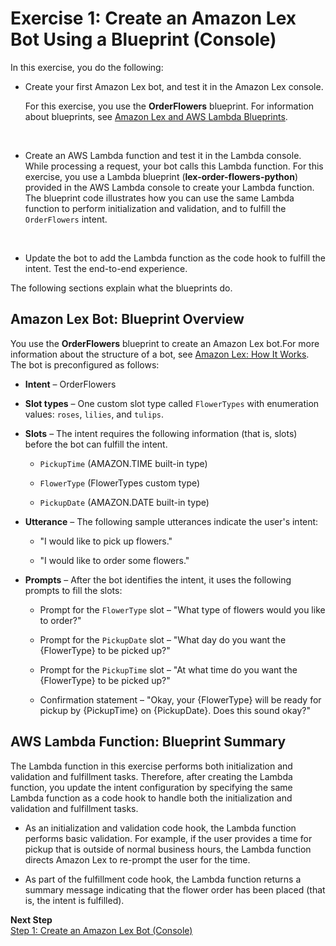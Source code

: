 # Exercise 1: Create an Amazon Lex Bot Using a Blueprint \(Console\)<a name="gs-bp"></a>

In this exercise, you do the following:

+ Create your first Amazon Lex bot, and test it in the Amazon Lex console\. 

  For this exercise, you use the **OrderFlowers** blueprint\. For information about blueprints, see [Amazon Lex and AWS Lambda Blueprints](lex-lambda-blueprints.md)\. 

   

+ Create an AWS Lambda function and test it in the Lambda console\. While processing a request, your bot calls this Lambda function\. For this exercise, you use a Lambda blueprint \(**lex\-order\-flowers\-python**\) provided in the AWS Lambda console to create your Lambda function\. The blueprint code illustrates how you can use the same Lambda function to perform initialization and validation, and to fulfill the `OrderFlowers` intent\. 

   

+ Update the bot to add the Lambda function as the code hook to fulfill the intent\. Test the end\-to\-end experience\.

The following sections explain what the blueprints do\. 

## Amazon Lex Bot: Blueprint Overview<a name="gs-bp-summary-bot"></a>

You use the **OrderFlowers** blueprint to create an Amazon Lex bot\.For more information about the structure of a bot, see [Amazon Lex: How It Works](how-it-works.md)\. The bot is preconfigured as follows:

+ **Intent** – OrderFlowers

+ **Slot types** – One custom slot type called `FlowerTypes` with enumeration values: `roses`, `lilies`, and `tulips`\.

+ **Slots** – The intent requires the following information \(that is, slots\) before the bot can fulfill the intent\.

  + `PickupTime` \(AMAZON\.TIME built\-in type\)

  + `FlowerType` \(FlowerTypes custom type\)

  + `PickupDate` \(AMAZON\.DATE built\-in type\)

+ **Utterance** – The following sample utterances indicate the user's intent:

  + "I would like to pick up flowers\."

  + "I would like to order some flowers\."

+ **Prompts** – After the bot identifies the intent, it uses the following prompts to fill the slots:

  + Prompt for the `FlowerType` slot – "What type of flowers would you like to order?"

  + Prompt for the `PickupDate` slot – "What day do you want the \{FlowerType\} to be picked up?"

  + Prompt for the `PickupTime` slot – "At what time do you want the \{FlowerType\} to be picked up?"

  + Confirmation statement – "Okay, your \{FlowerType\} will be ready for pickup by \{PickupTime\} on \{PickupDate\}\. Does this sound okay?" 

## AWS Lambda Function: Blueprint Summary<a name="gs-bp-summary-lambda"></a>

The Lambda function in this exercise performs both initialization and validation and fulfillment tasks\. Therefore, after creating the Lambda function, you update the intent configuration by specifying the same Lambda function as a code hook to handle both the initialization and validation and fulfillment tasks\. 

+ As an initialization and validation code hook, the Lambda function performs basic validation\. For example, if the user provides a time for pickup that is outside of normal business hours, the Lambda function directs Amazon Lex to re\-prompt the user for the time\.

+ As part of the fulfillment code hook, the Lambda function returns a summary message indicating that the flower order has been placed \(that is, the intent is fulfilled\)\.

**Next Step**  
[Step 1: Create an Amazon Lex Bot \(Console\)](gs-bp-create-bot.md)